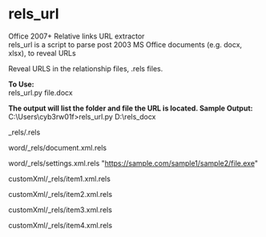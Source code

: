 # rels_url
Office 2007+ Relative links URL extractor  
rels_url is a script to parse post 2003 MS Office documents (e.g. docx, xlsx), to reveal URLs  

Reveal URLS in the relationship files, .rels files.

**To Use:**  
rels_url.py  file.docx

**The output will list the folder and file the URL is located. Sample Output:**  
 C:\Users\cyb3rw01f>rels_url.py D:\rels_docx

_rels/.rels

word/_rels/document.xml.rels

word/_rels/settings.xml.rels "https://sample.com/sample1/sample2/file.exe"

customXml/_rels/item1.xml.rels

customXml/_rels/item2.xml.rels

customXml/_rels/item3.xml.rels

customXml/_rels/item4.xml.rels



